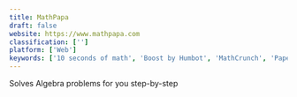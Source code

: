 ```yaml
---
title: MathPapa
draft: false 
website: https://www.mathpapa.com
classification: ['']
platform: ['Web']
keywords: ['10 seconds of math', 'Boost by Humbot', 'MathCrunch', 'Paperspade', 'Quick Math', 'Rotio Compass']
---
```

Solves Algebra problems for you step-by-step
